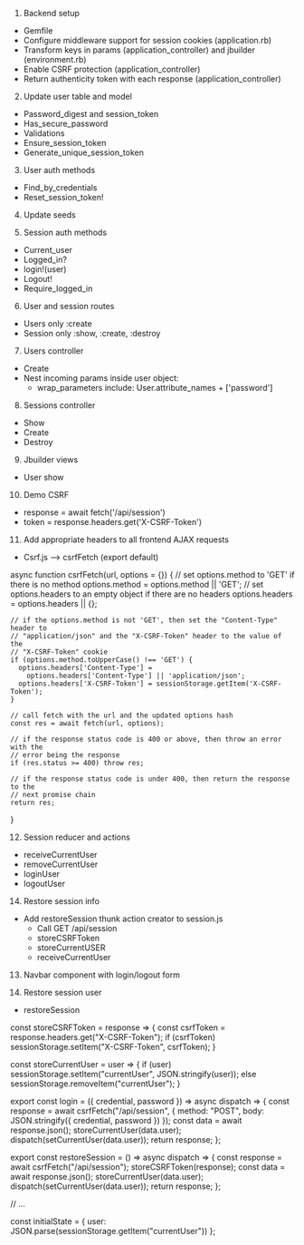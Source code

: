 1. Backend setup
  + Gemfile
  + Configure middleware support for session cookies (application.rb)
  + Transform keys in params (application_controller) and jbuilder (environment.rb)
  + Enable CSRF protection (application_controller)
  + Return authenticity token with each response (application_controller)

2. Update user table and model
  + Password_digest and session_token
  + Has_secure_password
  + Validations
  + Ensure_session_token
  + Generate_unique_session_token

3. User auth methods
  + Find_by_credentials
  + Reset_session_token!

4. Update seeds

5. Session auth methods
  + Current_user
  + Logged_in?
  + login!(user)
  + Logout!
  + Require_logged_in

6. User and session routes
  + Users only :create
  + Session only :show, :create, :destroy

7. Users controller
  + Create
  + Nest incoming params inside user object: 
    + wrap_parameters include: User.attribute_names + ['password']

8. Sessions controller
  + Show
  + Create
  + Destroy

9. Jbuilder views
  + User show

10. Demo CSRF
  + response = await fetch('/api/session')
  + token = response.headers.get('X-CSRF-Token')

11. Add appropriate headers to all frontend AJAX requests
  + Csrf.js --> csrfFetch (export default)

  async function csrfFetch(url, options = {}) {
    // set options.method to 'GET' if there is no method
    options.method = options.method || 'GET';
    // set options.headers to an empty object if there are no headers
    options.headers = options.headers || {};

    // if the options.method is not 'GET', then set the "Content-Type" header to
    // "application/json" and the "X-CSRF-Token" header to the value of the 
    // "X-CSRF-Token" cookie
    if (options.method.toUpperCase() !== 'GET') {
      options.headers['Content-Type'] =
        options.headers['Content-Type'] || 'application/json';
      options.headers['X-CSRF-Token'] = sessionStorage.getItem('X-CSRF-Token');
    }

    // call fetch with the url and the updated options hash
    const res = await fetch(url, options);

    // if the response status code is 400 or above, then throw an error with the
    // error being the response
    if (res.status >= 400) throw res;

    // if the response status code is under 400, then return the response to the
    // next promise chain
    return res;
  }

12. Session reducer and actions
  + receiveCurrentUser
  + removeCurrentUser
  + loginUser
  + logoutUser

14. Restore session info
  + Add restoreSession thunk action creator to session.js
    + Call GET /api/session
    + storeCSRFToken
    + storeCurrentUSER
    + receiveCurrentUser

13. Navbar component with login/logout form

14. Restore session user
  + restoreSession

  const storeCSRFToken = response => {
    const csrfToken = response.headers.get("X-CSRF-Token");
    if (csrfToken) sessionStorage.setItem("X-CSRF-Token", csrfToken);
  }

  const storeCurrentUser = user => {
    if (user) sessionStorage.setItem("currentUser", JSON.stringify(user));
    else sessionStorage.removeItem("currentUser");
  }

  export const login = ({ credential, password }) => async dispatch => {
    const response = await csrfFetch("/api/session", {
      method: "POST",
      body: JSON.stringify({ credential, password })
    });
    const data = await response.json();
    storeCurrentUser(data.user);
    dispatch(setCurrentUser(data.user));
    return response;
  };

  export const restoreSession = () => async dispatch => {
    const response = await csrfFetch("/api/session");
    storeCSRFToken(response);
    const data = await response.json();
    storeCurrentUser(data.user);
    dispatch(setCurrentUser(data.user));
    return response;
  };

  // ...

  const initialState = { 
    user: JSON.parse(sessionStorage.getItem("currentUser"))
  };